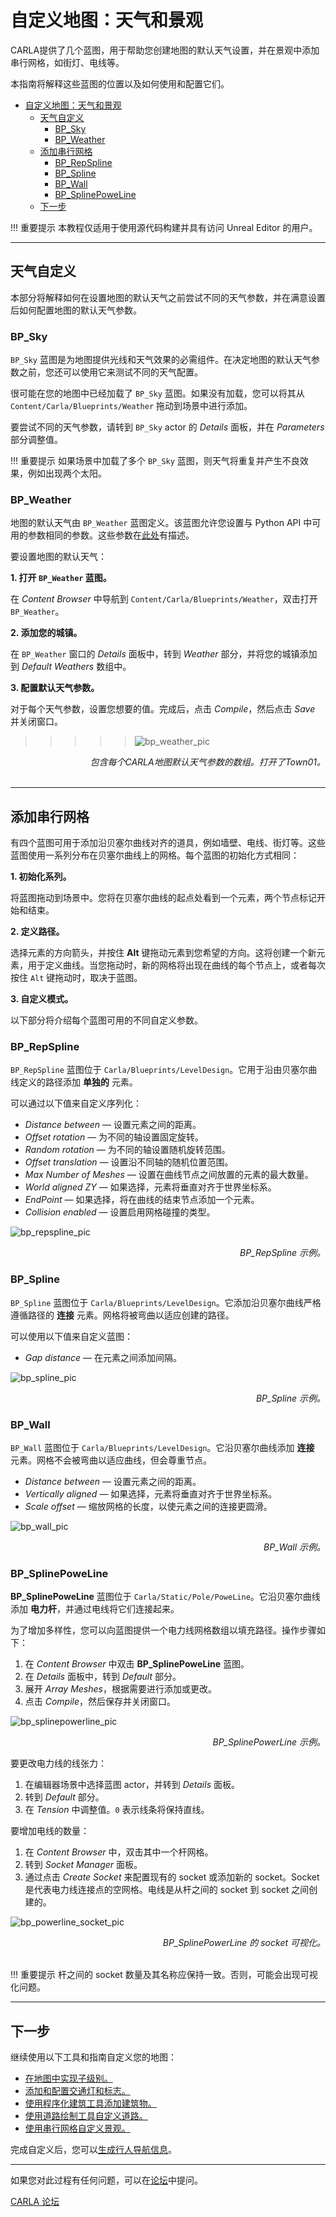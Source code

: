 # 自定义地图：天气和景观

CARLA提供了几个蓝图，用于帮助您创建地图的默认天气设置，并在景观中添加串行网格，如街灯、电线等。

本指南将解释这些蓝图的位置以及如何使用和配置它们。

- [自定义地图：天气和景观](#自定义地图天气和景观)
	- [天气自定义](#天气自定义)
		- [BP\_Sky](#bp_sky)
		- [BP\_Weather](#bp_weather)
	- [添加串行网格](#添加串行网格)
		- [BP\_RepSpline](#bp_repspline)
		- [BP\_Spline](#bp_spline)
		- [BP\_Wall](#bp_wall)
		- [BP\_SplinePoweLine](#bp_splinepoweline)
	- [下一步](#下一步)

!!! 重要提示
    本教程仅适用于使用源代码构建并具有访问 Unreal Editor 的用户。

---

## 天气自定义

本部分将解释如何在设置地图的默认天气之前尝试不同的天气参数，并在满意设置后如何配置地图的默认天气参数。

### BP_Sky

`BP_Sky` 蓝图是为地图提供光线和天气效果的必需组件。在决定地图的默认天气参数之前，您还可以使用它来测试不同的天气配置。

很可能在您的地图中已经加载了 `BP_Sky` 蓝图。如果没有加载，您可以将其从 `Content/Carla/Blueprints/Weather` 拖动到场景中进行添加。

要尝试不同的天气参数，请转到 `BP_Sky` actor 的 _Details_ 面板，并在 _Parameters_ 部分调整值。

!!! 重要提示
    如果场景中加载了多个 `BP_Sky` 蓝图，则天气将重复并产生不良效果，例如出现两个太阳。

### BP_Weather

地图的默认天气由 `BP_Weather` 蓝图定义。该蓝图允许您设置与 Python API 中可用的参数相同的参数。这些参数在[此处](https://carla.readthedocs.io/en/latest/python_api/#carlaweatherparameters)有描述。

要设置地图的默认天气：

__1. 打开 `BP_Weather` 蓝图。__

在 _Content Browser_ 中导航到 `Content/Carla/Blueprints/Weather`，双击打开 `BP_Weather`。

__2. 添加您的城镇。__

在 `BP_Weather` 窗口的 _Details_ 面板中，转到 _Weather_ 部分，并将您的城镇添加到 _Default Weathers_ 数组中。

__3. 配置默认天气参数。__

对于每个天气参数，设置您想要的值。完成后，点击 _Compile_，然后点击 _Save_ 并关闭窗口。

>>>>>![bp_weather_pic](../img/map_customization/BP_Weather.jpg)<br>
<div style="text-align: right">
<i>包含每个CARLA地图默认天气参数的数组。打开了Town01。</i></div>
<br>

---

## 添加串行网格

有四个蓝图可用于添加沿贝塞尔曲线对齐的道具，例如墙壁、电线、街灯等。这些蓝图使用一系列分布在贝塞尔曲线上的网格。每个蓝图的初始化方式相同：

__1. 初始化系列。__

将蓝图拖动到场景中。您将在贝塞尔曲线的起点处看到一个元素，两个节点标记开始和结束。

__2. 定义路径。__

选择元素的方向箭头，并按住 __Alt__ 键拖动元素到您希望的方向。这将创建一个新元素，用于定义曲线。当您拖动时，新的网格将出现在曲线的每个节点上，或者每次按住 `Alt` 键拖动时，取决于蓝图。

__3. 自定义模式。__

以下部分将介绍每个蓝图可用的不同自定义参数。

### BP_RepSpline

`BP_RepSpline` 蓝图位于 `Carla/Blueprints/LevelDesign`。它用于沿由贝塞尔曲线定义的路径添加 __单独的__ 元素。

可以通过以下值来自定义序列化：

- _Distance between_ — 设置元素之间的距离。
- _Offset rotation_ — 为不同的轴设置固定旋转。
- _Random rotation_ — 为不同的轴设置随机旋转范围。
- _Offset translation_ — 设置沿不同轴的随机位置范围。
- _Max Number of Meshes_ — 设置在曲线节点之间放置的元素的最大数量。
- _World aligned ZY_ — 如果选择，元素将垂直对齐于世界坐标系。
- _EndPoint_ — 如果选择，将在曲线的结束节点添加一个元素。
- _Collision enabled_ — 设置启用网格碰撞的类型。

![bp_repspline_pic](../img/map_customization/BP_Repspline.jpg)
<div style="text-align: right"><i>BP_RepSpline 示例。</i></div>

### BP_Spline

`BP_Spline` 蓝图位于 `Carla/Blueprints/LevelDesign`。它添加沿贝塞尔曲线严格遵循路径的 __连接__ 元素。网格将被弯曲以适应创建的路径。

可以使用以下值来自定义蓝图：

- _Gap distance_ — 在元素之间添加间隔。

![bp_spline_pic](../img/map_customization/BP_Spline.jpg)
<div style="text-align: right"><i>BP_Spline 示例。</i></div>

### BP_Wall

`BP_Wall` 蓝图位于 `Carla/Blueprints/LevelDesign`。它沿贝塞尔曲线添加 __连接__ 元素。网格不会被弯曲以适应曲线，但会尊重节点。

- _Distance between_ — 设置元素之间的距离。
- _Vertically aligned_ — 如果选择，元素将垂直对齐于世界坐标系。
- _Scale offset_ — 缩放网格的长度，以使元素之间的连接更圆滑。

![bp_wall_pic](../img/map_customization/BP_Wall.jpg)
<div style="text-align: right"><i>BP_Wall 示例。</i></div>

### BP_SplinePoweLine

__BP_SplinePoweLine__ 蓝图位于 `Carla/Static/Pole/PoweLine`。它沿贝塞尔曲线添加 __电力杆__，并通过电线将它们连接起来。

为了增加多样性，您可以向蓝图提供一个电力线网格数组以填充路径。操作步骤如下：

1. 在 _Content Browser_ 中双击 __BP_SplinePoweLine__ 蓝图。
2. 在 _Details_ 面板中，转到 _Default_ 部分。
3. 展开 _Array Meshes_，根据需要进行添加或更改。
4. 点击 _Compile_，然后保存并关闭窗口。

![bp_splinepowerline_pic](../img/map_customization/BP_Splinepowerline.jpg)
<div style="text-align: right"><i>BP_SplinePowerLine 示例。</i></div>

要更改电力线的线张力：

1. 在编辑器场景中选择蓝图 actor，并转到 _Details_ 面板。
2. 转到 _Default_ 部分。
3. 在 _Tension_ 中调整值。`0` 表示线条将保持直线。

要增加电线的数量：

1. 在 _Content Browser_ 中，双击其中一个杆网格。
2. 转到 _Socket Manager_ 面板。
3. 通过点击 _Create Socket_ 来配置现有的 socket 或添加新的 socket。Socket 是代表电力线连接点的空网格。电线是从杆之间的 socket 到 socket 之间创建的。

![bp_powerline_socket_pic](../img/map_customization/BP_Splinepowerline_Sockets.jpg)
<div style="text-align: right"><i>BP_SplinePowerLine 的 socket 可视化。</i></div>
<br>

!!! 重要提示
    杆之间的 socket 数量及其名称应保持一致。否则，可能会出现可视化问题。

---

## 下一步

继续使用以下工具和指南自定义您的地图：

- [在地图中实现子级别。](tuto_M_custom_layers.md)
- [添加和配置交通灯和标志。](tuto_M_custom_add_tl.md)
- [使用程序化建筑工具添加建筑物。](tuto_M_custom_buildings.md)
- [使用道路绘制工具自定义道路。](tuto_M_custom_road_painter.md)
- [使用串行网格自定义景观。](tuto_M_custom_weather_landscape.md#add-serial-meshes)

完成自定义后，您可以[生成行人导航信息](tuto_M_generate_pedestrian_navigation.md)。

---

如果您对此过程有任何问题，可以在[论坛](https://github.com/carla-simulator/carla/discussions)中提问。

<div class="build-buttons">
<p>
<a href="https://github.com/carla-simulator/carla/discussions" target="_blank" class="btn btn-neutral" title="前往CARLA论坛">
CARLA 论坛</a>
</p>
</div>
